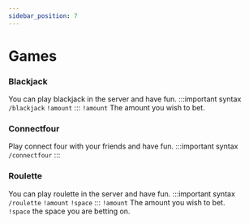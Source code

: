 ```yaml
---
sidebar_position: 7
---
```


# Games

### Blackjack
You can play blackjack in the server and have fun.
:::important syntax
`/blackjack` `!amount`
:::
`!amount` The amount you wish to bet.
### Connectfour
Play connect four with your friends and have fun.
:::important syntax
`/connectfour`
:::
### Roulette
You can play roulette in the server and have fun.
:::important syntax
`/roulette` `!amount` `!space`
:::
`!amount` The amount you wish to bet.<br/>
`!space` the space you are betting on.
